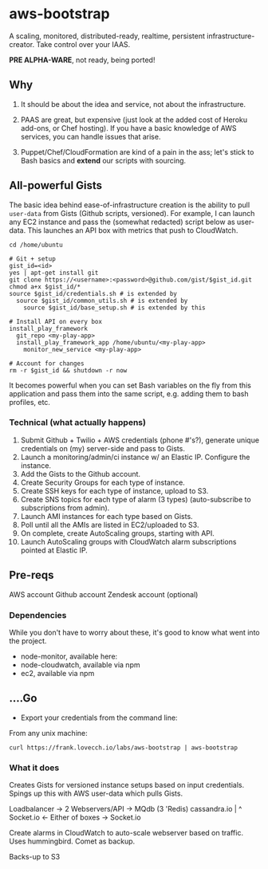 # aws-bootstrap

A scaling, monitored, distributed-ready, realtime, persistent infrastructure-creator.  Take control over your IAAS.

**PRE ALPHA-WARE**, not ready, being ported! 


## Why

1. It should be about the idea and service, not about the infrastructure. 

1. PAAS are great, but expensive (just look at the added cost of Heroku add-ons, or Chef hosting).  If you have a basic knowledge of AWS services, you can handle issues that arise.

1. Puppet/Chef/CloudFormation are kind of a pain in the ass; let's stick to Bash basics and **extend** our scripts with sourcing.

## All-powerful Gists

The basic idea behind ease-of-infrastructure creation is the ability to pull `user-data` from Gists (Github scripts, versioned).  For example, I can launch any EC2 instance and pass the (somewhat redacted) script below as user-data.  This launches an API box with metrics that push to CloudWatch.  

```
cd /home/ubuntu

# Git + setup
gist_id=<id>
yes | apt-get install git
git clone https://<username>:<password>@github.com/gist/$gist_id.git
chmod a+x $gist_id/*
source $gist_id/credentials.sh # is extended by
  source $gist_id/common_utils.sh # is extended by
    source $gist_id/base_setup.sh # is extended by this

# Install API on every box
install_play_framework
  git_repo <my-play-app>
  install_play_framework_app /home/ubuntu/<my-play-app>
    monitor_new_service <my-play-app>

# Account for changes
rm -r $gist_id && shutdown -r now
```

It becomes powerful when you can set Bash variables on the fly from this application and pass them into the same script, e.g. adding them to bash profiles, etc.

### Technical (what actually happens)

1. Submit Github + Twilio + AWS credentials (phone #'s?), generate unique credentials on (my) server-side and pass to Gists.
1. Launch a monitoring/admin/ci instance w/ an Elastic IP.  Configure the instance. 
1. Add the Gists to the Github account.
1. Create Security Groups for each type of instance.
1. Create SSH keys for each type of instance, upload to S3.
1. Create SNS topics for each type of alarm (3 types) (auto-subscribe to subscriptions from admin).
1. Launch AMI instances for each type based on Gists.
1. Poll until all the AMIs are listed in EC2/uploaded to S3.
1. On complete, create AutoScaling groups, starting with API.
1. Launch AutoScaling groups with CloudWatch alarm subscriptions pointed at Elastic IP.

## Pre-reqs

AWS account 
Github account
Zendesk account (optional)

### Dependencies

While you don't have to worry about these, it's good to know what went into the project.

* node-monitor, available here: 
* node-cloudwatch, available via npm
* ec2, available via npm

## ....Go

* Export your credentials from the command line:

From any unix machine: 

`curl https://frank.lovecch.io/labs/aws-bootstrap | aws-bootstrap`

### What it does

Creates Gists for versioned instance setups based on input credentials.
Spings up this with AWS user-data which pulls Gists.

Loadbalancer -> 2 Webservers/API -> MQdb (3 'Redis) cassandra.io
                  |
                        ^
     Socket.io <- Either of boxes -> Socket.io

Create alarms in CloudWatch to auto-scale webserver based on traffic.  Uses hummingbird. Comet as backup.

Backs-up to S3
